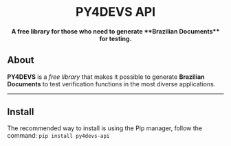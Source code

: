 <h1 align="center">PY4DEVS API</h1>
<h4 align="center"> A free library for those who need to generate **Brazilian Documents** for testing. </h4>

## About

**PY4DEVS** is a *free library* that makes it possible to generate **Brazilian Documents** to test verification functions in the most diverse applications.

---

## Install
The recommended way to install is using the Pip manager, follow the command: <code>pip install py4devs-api</code>
